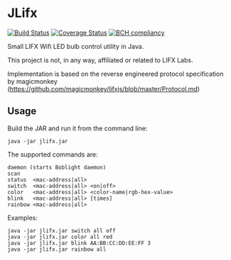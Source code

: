 JLifx
=====

[![Build Status](https://travis-ci.org/robvanderleek/JLifx.svg?branch=master)](https://travis-ci.org/robvanderleek/JLifx)
[![Coverage Status](https://coveralls.io/repos/robvanderleek/JLifx/badge.svg?branch=master)](https://coveralls.io/r/robvanderleek/JLifx?branch=master)
[![BCH compliancy](http://bettercodehub.com/edge/badge/robvanderleek/JLifx)](https://bettercodehub.com)

Small LIFX Wifi LED bulb control utility in Java.

This project is not, in any way, affiliated or related to LIFX Labs.

Implementation is based on the reverse engineered protocol specification by
magicmonkey (https://github.com/magicmonkey/lifxjs/blob/master/Protocol.md)

Usage
-----
Build the JAR and run it from the command line:

	java -jar jlifx.jar

The supported commands are:

	daemon (starts Boblight daemon)
	scan
	status  <mac-address|all>
	switch  <mac-address|all> <on|off>
	color   <mac-address|all> <color-name|rgb-hex-value>
	blink   <mac-address|all> [times]
	rainbow <mac-address|all>

Examples:

	java -jar jlifx.jar switch all off
	java -jar jlifx.jar color all red
	java -jar jlifx.jar blink AA:BB:CC:DD:EE:FF 3
	java -jar jlifx.jar rainbow all
